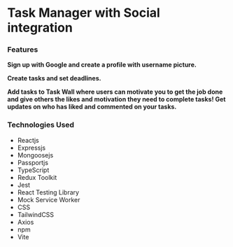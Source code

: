 <h1><b>Task Manager with Social integration</b></h1>


<h3><b>Features</b></h3>

<b>Sign up with Google and create a profile with username picture.

Create tasks and set deadlines.

Add tasks to Task Wall where users can motivate you to get the job done and give others the likes and motivation they need to complete tasks! Get updates on who has liked and commented on your tasks.</b>

<h3><b>Technologies Used</b></h3>

<ul>
<li>Reactjs</li>
<li>Expressjs</li>
<li>Mongoosejs</li>
<li>Passportjs</li>    
<li>TypeScript</li>    
<li>Redux Toolkit</li>
<li>Jest</li>
<li>React Testing Library</li>
<li>Mock Service Worker</li>
<li>CSS</li>
<li>TailwindCSS</li>
<li>Axios</li>
<li>npm</li>
<li>Vite</li>
</ul>
